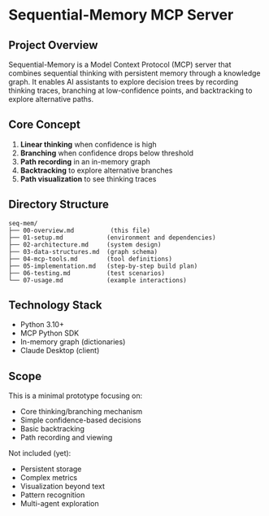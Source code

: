 # Sequential-Memory MCP Server

## Project Overview

Sequential-Memory is a Model Context Protocol (MCP) server that combines sequential thinking with persistent memory through a knowledge graph. It enables AI assistants to explore decision trees by recording thinking traces, branching at low-confidence points, and backtracking to explore alternative paths.

## Core Concept

1. **Linear thinking** when confidence is high
2. **Branching** when confidence drops below threshold
3. **Path recording** in an in-memory graph
4. **Backtracking** to explore alternative branches
5. **Path visualization** to see thinking traces

## Directory Structure

```
seq-mem/
├── 00-overview.md          (this file)
├── 01-setup.md            (environment and dependencies)
├── 02-architecture.md     (system design)
├── 03-data-structures.md  (graph schema)
├── 04-mcp-tools.md        (tool definitions)
├── 05-implementation.md   (step-by-step build plan)
├── 06-testing.md          (test scenarios)
└── 07-usage.md            (example interactions)
```

## Technology Stack

- Python 3.10+
- MCP Python SDK
- In-memory graph (dictionaries)
- Claude Desktop (client)

## Scope

This is a minimal prototype focusing on:
- Core thinking/branching mechanism
- Simple confidence-based decisions
- Basic backtracking
- Path recording and viewing

Not included (yet):
- Persistent storage
- Complex metrics
- Visualization beyond text
- Pattern recognition
- Multi-agent exploration
